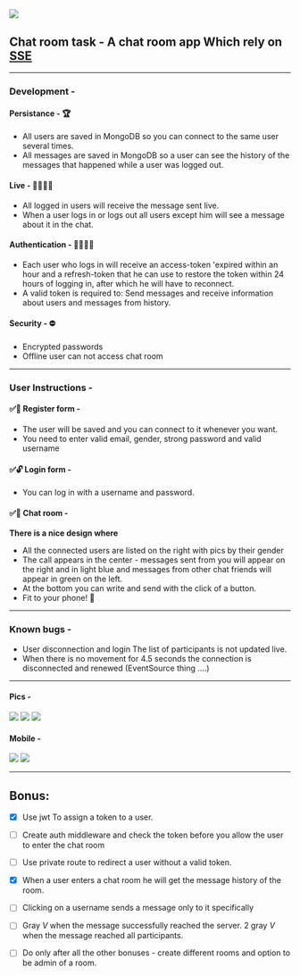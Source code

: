 ## <img src="./chat-room/src/images/logo.png" >

## Chat room task - A chat room app Which rely on [SSE](https://ably.com/topic/server-sent-events)

---

### Development -

#### Persistance - 🏆

- All users are saved in MongoDB so you can connect to the same user several times.
- All messages are saved in MongoDB so a user can see the history of the messages that happened while a user was logged out.

#### Live - 👨‍💻👩‍💻

- All logged in users will receive the message sent live.
- When a user logs in or logs out all users except him will see a message about it in the chat.

#### Authentication - 🤷‍♀️🤷‍♂️

- Each user who logs in will receive an access-token 'expired within an hour and a refresh-token that he can use to restore the token within 24 hours of logging in, after which he will have to reconnect.
- A valid token is required to: Send messages and receive information about users and messages from history.

#### Security - ⛔

- Encrypted passwords
- Offline user can not access chat room

---

### User Instructions -

#### ✅📃 Register form -

- The user will be saved and you can connect to it whenever you want.
- You need to enter valid email, gender, strong password and valid username

#### ✅🔓 Login form -

- You can log in with a username and password.

#### ✅💬 Chat room -

**There is a nice design where**

- All the connected users are listed on the right with pics by their gender
- The call appears in the center - messages sent from you will appear on the right and in light blue and messages from other chat friends will appear in green on the left.
- At the bottom you can write and send with the click of a button.
- Fit to your phone! 📲

---

### Known bugs -

- User disconnection and login The list of participants is not updated live.
- When there is no movement for 4.5 seconds the connection is disconnected and renewed (EventSource thing ....)

---

#### Pics -

<img src="./readme-pics/chat-room.png" >
<img src="./readme-pics/login.png" >
<img src="./readme-pics/register.png" >

#### Mobile -

<img src="./readme-pics/mobile-members.png" >
<img src="./readme-pics/mobile-chat.png" >

---

## Bonus:

- [x] Use jwt To assign a token to a user.

- [ ] Create auth middleware and check the token before you allow the user to enter the chat room
- [ ] Use private route to redirect a user without a valid token.

- [x] When a user enters a chat room he will get the message history of the room.

- [ ] Clicking on a username sends a message only to it specifically
- [ ] Gray _V_ when the message successfully reached the server. 2 gray _V_ when the message reached all participants.
- [ ] Do only after all the other bonuses - create different rooms and option to be admin of a room.
